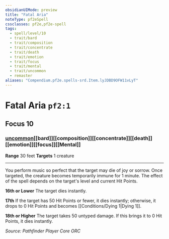```yaml
---
obsidianUIMode: preview
title: "Fatal Aria"
noteType: pf2eSpell
cssclasses: pf2e,pf2e-spell
tags:
  - spell/level/10
  - trait/bard
  - trait/composition
  - trait/concentrate
  - trait/death
  - trait/emotion
  - trait/focus
  - trait/mental
  - trait/uncommon
  - remaster
aliases: "Compendium.pf2e.spells-srd.Item.lyJDBD9OFW11vLyT" 
---
```

# Fatal Aria  `pf2:1`  
## Focus 10
### [uncommon](uncommon "Uncommon Rarity Trait")[[bard]][[composition]][[concentrate]][[death]][[emotion]][[focus]][[Mental]]

**Range** 30 feet
**Targets** 1 creature
* * * 
You perform music so perfect that the target may die of joy or sorrow. Once targeted, the creature becomes temporarily immune for 1 minute. The effect of the spell depends on the target's level and current Hit Points.

**16th or Lower** The target dies instantly.

**17th** If the target has 50 Hit Points or fewer, it dies instantly; otherwise, it drops to 0 Hit Points and becomes [[Conditions/Dying 1|Dying 1]].

**18th or Higher** The target takes 50 untyped damage. If this brings it to 0 Hit Points, it dies instantly.

*Source: Pathfinder Player Core*
*ORC*